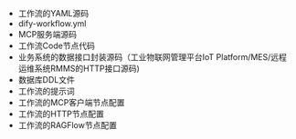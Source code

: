 - 工作流的YAML源码
- dify-workflow.yml
- MCP服务端源码
- 工作流Code节点代码
- 业务系统的数据接口封装源码（工业物联网管理平台IoT Platform/MES/远程运维系统RMMS的HTTP接口源码)
- 数据库DDL文件
- 工作流的提示词
- 工作流的MCP客户端节点配置
- 工作流的HTTP节点配置
- 工作流的RAGFlow节点配置
